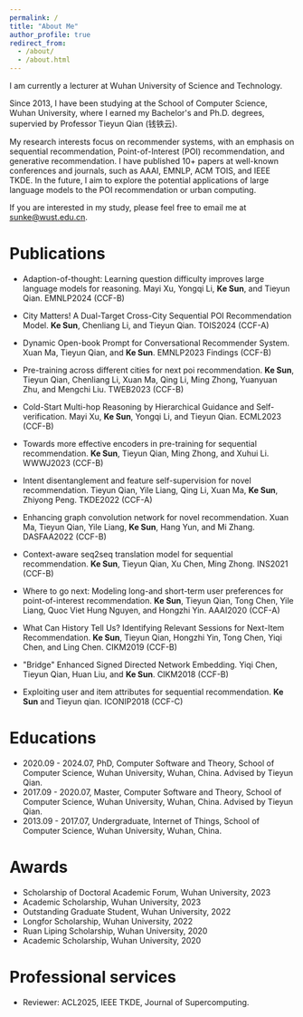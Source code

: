 ```yaml
---
permalink: /
title: "About Me"
author_profile: true
redirect_from: 
  - /about/
  - /about.html
---
```


I am currently a lecturer at Wuhan University of Science and Technology.

Since 2013, I have been studying at the School of Computer Science, Wuhan University, where I earned my Bachelor's and Ph.D. degrees, supervied by Professor Tieyun Qian (钱铁云). 

My research interests focus on recommender systems, with an emphasis on sequential recommendation, Point-of-Interest (POI) recommendation, and generative recommendation. I have published 10+ papers at well-known conferences and journals, such as AAAI, EMNLP, ACM TOIS, and IEEE TKDE. In the future, I aim to explore the potential applications of large language models to the POI recommendation or urban computing. 

 If you are interested in my study, please feel free to email me at sunke@wust.edu.cn.

Publications
======
* Adaption-of-thought: Learning question difficulty improves large language models for reasoning. Mayi Xu, Yongqi Li, **Ke Sun**, and Tieyun Qian. EMNLP2024 (CCF-B)

* City Matters! A Dual-Target Cross-City Sequential POI Recommendation Model. **Ke Sun**, Chenliang Li, and Tieyun Qian. TOIS2024 (CCF-A)

* Dynamic Open-book Prompt for Conversational Recommender System. Xuan Ma, Tieyun Qian, and **Ke Sun**. EMNLP2023 Findings (CCF-B)

* Pre-training across different cities for next poi recommendation. **Ke Sun**, Tieyun Qian, Chenliang Li, Xuan Ma, Qing Li, Ming Zhong, Yuanyuan Zhu, and Mengchi Liu. TWEB2023 (CCF-B)

* Cold-Start Multi-hop Reasoning by Hierarchical Guidance and Self-verification. Mayi Xu, **Ke Sun**, Yongqi Li, and Tieyun Qian. ECML2023 (CCF-B)

* Towards more effective encoders in pre-training for sequential recommendation. **Ke Sun**, Tieyun Qian, Ming Zhong, and Xuhui Li. WWWJ2023 (CCF-B)

* Intent disentanglement and feature self-supervision for novel recommendation. Tieyun Qian, Yile Liang, Qing Li, Xuan Ma, **Ke Sun**, Zhiyong Peng. TKDE2022 (CCF-A)

* Enhancing graph convolution network for novel recommendation. Xuan Ma, Tieyun Qian, Yile Liang, **Ke Sun**, Hang Yun, and Mi Zhang. DASFAA2022 (CCF-B)

* Context-aware seq2seq translation model for sequential recommendation. **Ke Sun**, Tieyun Qian, Xu Chen, Ming Zhong. INS2021 (CCF-B)

* Where to go next: Modeling long-and short-term user preferences for point-of-interest recommendation. **Ke Sun**, Tieyun Qian, Tong Chen, Yile Liang, Quoc Viet Hung Nguyen, and Hongzhi Yin. AAAI2020 (CCF-A)

* What Can History Tell Us? Identifying Relevant Sessions for Next-Item Recommendation. **Ke Sun**, Tieyun Qian, Hongzhi Yin, Tong Chen, Yiqi Chen, and Ling Chen. CIKM2019 (CCF-B)

* "Bridge" Enhanced Signed Directed Network Embedding. Yiqi Chen, Tieyun Qian, Huan Liu, and **Ke Sun**. CIKM2018 (CCF-B)

* Exploiting user and item attributes for sequential recommendation. **Ke Sun** and Tieyun qian. ICONIP2018 (CCF-C)

Educations
======
* 2020.09 - 2024.07, PhD, Computer Software and Theory, School of Computer Science, Wuhan University, Wuhan, China. Advised by Tieyun Qian.
* 2017.09 - 2020.07, Master, Computer Software and Theory, School of Computer Science, Wuhan University, Wuhan, China. Advised by Tieyun Qian.
* 2013.09 - 2017.07, Undergraduate, Internet of Things, School of Computer Science, Wuhan University, Wuhan, China.

Awards
======
* Scholarship of Doctoral Academic Forum, Wuhan University, 2023
* Academic Scholarship, Wuhan University, 2023
* Outstanding Graduate Student, Wuhan University, 2022
* Longfor Scholarship, Wuhan University, 2022
* Ruan Liping Scholarship, Wuhan University, 2020
* Academic Scholarship, Wuhan University, 2020

Professional services
======
* Reviewer: ACL2025, IEEE TKDE, Journal of Supercomputing.

